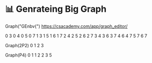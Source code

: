# 📊 Genrateing Big Graph 

Graph("GEnbv{")
https://csacademy.com/app/graph_editor/

0 3
0 4 
0 5 
0 7 
1 3 
1 5 
1 6 
1 7 
2 4 
2 5 
2 6 
2 7
3 4 
3 6 
3 7
4 6
4 7
5 7
6 7

Graph(2P2)
0 1
2 3

Graph(P4)
0 1
1 2
2 3
5

